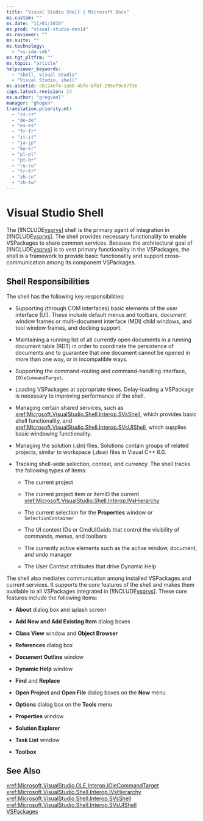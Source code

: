 ```yaml
---
title: "Visual Studio Shell | Microsoft Docs"
ms.custom: ""
ms.date: "11/01/2016"
ms.prod: "visual-studio-dev14"
ms.reviewer: ""
ms.suite: ""
ms.technology: 
  - "vs-ide-sdk"
ms.tgt_pltfrm: ""
ms.topic: "article"
helpviewer_keywords: 
  - "shell, Visual Studio"
  - "Visual Studio, shell"
ms.assetid: cb124ef4-1a6b-4bfe-bfbf-295ef9c07f36
caps.latest.revision: 14
ms.author: "gregvanl"
manager: "ghogen"
translation.priority.mt: 
  - "cs-cz"
  - "de-de"
  - "es-es"
  - "fr-fr"
  - "it-it"
  - "ja-jp"
  - "ko-kr"
  - "pl-pl"
  - "pt-br"
  - "ru-ru"
  - "tr-tr"
  - "zh-cn"
  - "zh-tw"
---
```

# Visual Studio Shell
The [!INCLUDE[vsprvs](../../code-quality/includes/vsprvs_md.md)] shell is the primary agent of integration in [!INCLUDE[vsprvs](../../code-quality/includes/vsprvs_md.md)]. The shell provides necessary functionality to enable VSPackages to share common services. Because the architectural goal of [!INCLUDE[vsprvs](../../code-quality/includes/vsprvs_md.md)] is to vest primary functionality in the VSPackages, the shell is a framework to provide basic functionality and support cross-communication among its component VSPackages.  
  
## Shell Responsibilities  
 The shell has the following key responsibilities:  
  
-   Supporting (through COM interfaces) basic elements of the user interface (UI). These include default menus and toolbars, document window frames or multi-document interface (MDI) child windows, and tool window frames, and docking support.  
  
-   Maintaining a running list of all currently open documents in a running document table (RDT) in order to coordinate the persistence of documents and to guarantee that one document cannot be opened in more than one way, or in incompatible ways.  
  
-   Supporting the command-routing and command-handling interface, `IOleCommandTarget`.  
  
-   Loading VSPackages at appropriate times. Delay-loading a VSPackage is necessary to improving performance of the shell.  
  
-   Managing certain shared services, such as <xref:Microsoft.VisualStudio.Shell.Interop.SVsShell>, which provides basic shell functionality, and <xref:Microsoft.VisualStudio.Shell.Interop.SVsUIShell>, which supplies basic windowing functionality.  
  
-   Managing the solution (.sln) files. Solutions contain groups of related projects, similar to workspace (.dsw) files in Visual C++ 6.0.  
  
-   Tracking shell-wide selection, context, and currency. The shell tracks the following types of items:  
  
    -   The current project  
  
    -   The current project item or ItemID the current <xref:Microsoft.VisualStudio.Shell.Interop.IVsHierarchy>  
  
    -   The current selection for the **Properties** window or `SelectionContainer`  
  
    -   The UI context IDs or CmdUIGuids that control the visibility of commands, menus, and toolbars  
  
    -   The currently active elements such as the active window, document, and undo manager  
  
    -   The User Context attributes that drive Dynamic Help  
  
 The shell also mediates communication among installed VSPackages and current services. It supports the core features of the shell and makes them available to all VSPackages integrated in [!INCLUDE[vsprvs](../../code-quality/includes/vsprvs_md.md)]. These core features include the following items:  
  
-   **About** dialog box and splash screen  
  
-   **Add New and Add Existing Item** dialog boxes  
  
-   **Class View** window and **Object Browser**  
  
-   **References** dialog box  
  
-   **Document Outline** window  
  
-   **Dynamic Help** window  
  
-   **Find** and **Replace**  
  
-   **Open Project** and **Open File** dialog boxes on the **New** menu  
  
-   **Options** dialog box on the **Tools** menu  
  
-   **Properties** window  
  
-   **Solution Explorer**  
  
-   **Task List** window  
  
-   **Toolbox**  
  
## See Also  
 <xref:Microsoft.VisualStudio.OLE.Interop.IOleCommandTarget>   
 <xref:Microsoft.VisualStudio.Shell.Interop.IVsHierarchy>   
 <xref:Microsoft.VisualStudio.Shell.Interop.SVsShell>   
 <xref:Microsoft.VisualStudio.Shell.Interop.SVsUIShell>   
 [VSPackages](../../extensibility/internals/vspackages.md)